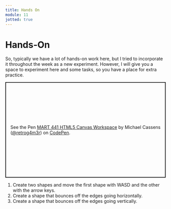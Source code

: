 ```yaml
---
title: Hands On
module: 11
jotted: true
---
```


# Hands-On

<!--<div class="embed-responsive embed-responsive-16by9"><iframe class="embed-responsive-item" src="https://www.youtube.com/embed/1fgs9Qj5_vY" frameborder="0" allowfullscreen></iframe></div>-->

So, typically we have a lot of hands-on work here, but I tried to incorporate it throughout the week as a new experiment. However, I will give you a space to experiment here and some tasks, so you have a place for extra practice.

<p class="codepen" data-height="600" data-default-tab="html,result" data-slug-hash="ExNGMMm" data-editable="true" data-user="retrog4m3r" style="height: 300px; box-sizing: border-box; display: flex; align-items: center; justify-content: center; border: 2px solid; margin: 1em 0; padding: 1em;">
  <span>See the Pen <a href="https://codepen.io/retrog4m3r/pen/ExNGMMm">
  MART 441 HTML5 Canvas Workspace</a> by Michael Cassens (<a href="https://codepen.io/retrog4m3r">@retrog4m3r</a>)
  on <a href="https://codepen.io">CodePen</a>.</span>
</p>
<script async src="https://cpwebassets.codepen.io/assets/embed/ei.js"></script>

1. Create two shapes and move the first shape with WASD and the other with the arrow keys.
2. Create a shape that bounces off the edges going horizontally.
3. Create a shape that bounces off the edges going vertically.